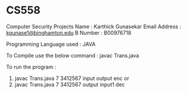 # CS558
Computer Security Projects
Name : Karthick Gunasekar
Email Address : kgunase1@binghamton.edu
B Number : B00976718

Programming Language used : JAVA

To Compile use the below command :
javac Trans.java

To run the program :
1) javac Trans.java 7 3412567 input output enc
or
2) javac Trans.java 7 3412567 output input1 dec